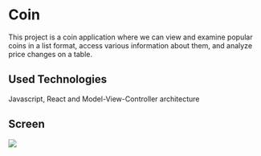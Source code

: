 <h1> Coin </h1>

This project is a coin application where we can view and examine popular coins in a list format, access various information about them, and analyze price changes on a table. 

<h2> Used Technologies </h2>

Javascript, React and Model-View-Controller architecture

<h2> Screen </h2>

![](Screen.gif)